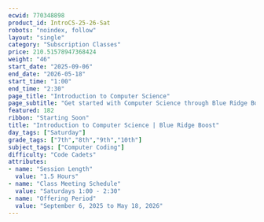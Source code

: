 ```yaml
---
ecwid: 770348898
product_id: IntroCS-25-26-Sat
robots: "noindex, follow"
layout: "single"
category: "Subscription Classes"
price: 210.51578947368424
weight: "46"
start_date: "2025-09-06"
end_date: "2026-05-18"
start_time: "1:00"
end_time: "2:30"
page_title: "Introduction to Computer Science"
page_subtitle: "Get started with Computer Science through Blue Ridge Boost and CodeHS!"
featured: 182
ribbon: "Starting Soon"
title: "Introduction to Computer Science | Blue Ridge Boost"
day_tags: ["Saturday"]
grade_tags: ["7th","8th","9th","10th"]
subject_tags: ["Computer Coding"]
difficulty: "Code Cadets"
attributes:
- name: "Session Length"
  value: "1.5 Hours"
- name: "Class Meeting Schedule"
  value: "Saturdays 1:00 - 2:30"
- name: "Offering Period"
  value: "September 6, 2025 to May 18, 2026"
---
```

